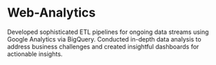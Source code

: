 # Web-Analytics
Developed sophisticated ETL pipelines for ongoing data streams using Google Analytics via BigQuery. Conducted in-depth data analysis to address business challenges and created insightful dashboards for actionable insights.
